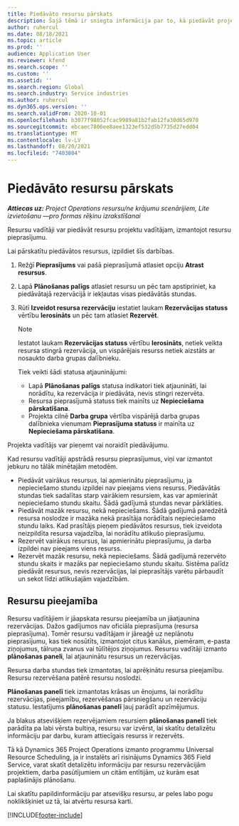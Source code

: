 ```yaml
---
title: Piedāvāto resursu pārskats
description: Šajā tēmā ir sniegta informācija par to, kā piedāvāt projekta resursus.
author: ruhercul
ms.date: 08/18/2021
ms.topic: article
ms.prod: ''
audience: Application User
ms.reviewer: kfend
ms.search.scope: ''
ms.custom: ''
ms.assetid: ''
ms.search.region: Global
ms.search.industry: Service industries
ms.author: ruhercul
ms.dyn365.ops.version: ''
ms.search.validFrom: 2020-10-01
ms.openlocfilehash: b3077f98052fcac9989a81b2fab12fa30d65d970
ms.sourcegitcommit: ebcaec7806ee8aee1323ef532d5b7735d27edd04
ms.translationtype: MT
ms.contentlocale: lv-LV
ms.lasthandoff: 08/20/2021
ms.locfileid: "7403804"
---
```

# <a name="review-proposed-resources"></a>Piedāvāto resursu pārskats

_**Attiecas uz:** Project Operations resursu/ne krājumu scenārijiem, Lite izvietošanu —pro formas rēķinu izrakstīšanai_

Resursu vadītāji var piedāvāt resursu projektu vadītājam, izmantojot resursu pieprasījumu.

Lai pārskatītu piedāvātos resursus, izpildiet šīs darbības.

1. Režģī **Pieprasījums** vai pašā pieprasījumā atlasiet opciju **Atrast resursus**.
2. Lapā **Plānošanas palīgs** atlasiet resursu un pēc tam apstipriniet, ka piedāvātajā rezervācijā ir iekļautas visas piedāvātās stundas.
3. Rūtī **Izveidot resursa rezervāciju** iestatiet laukam **Rezervācijas statuss** vērtību **Ierosināts** un pēc tam atlasiet **Rezervēt**.

    > [!NOTE]
    > Iestatot laukam **Rezervācijas statuss** vērtību **Ierosināts**, netiek veikta resursa stingrā rezervācija, un vispārējais resurss netiek aizstāts ar nosaukto darba grupas dalībnieku.

    Tiek veikti šādi statusa atjauninājumi:

    - Lapā **Plānošanas palīgs** statusa indikatori tiek atjaunināti, lai norādītu, ka rezervācija ir piedāvāta, nevis stingri rezervēta.
    - Resursa pieprasījumā statuss tiek mainīts uz **Nepieciešama pārskatīšana**.
    - Projekta cilnē **Darba grupa** vērtība vispārējā darba grupas dalībnieka vienumam **Pieprasījuma statuss** ir mainīta uz **Nepieciešama pārskatīšana**.

Projekta vadītājs var pieņemt vai noraidīt piedāvājumu.

Kad resursu vadītāji apstrādā resursu pieprasījumus, viņi var izmantot jebkuru no tālāk minētajām metodēm.

- Piedāvāt vairākus resursus, lai apmierinātu pieprasījumu, ja nepieciešamo stundu izpildei nav pieejams viens resurss. Piedāvātās stundas tiek sadalītas starp vairākiem resursiem, kas var apmierināt nepieciešamo stundu skaitu. Šādā gadījumā stundas nevar pārklāties.
- Piedāvāt mazāk resursu, nekā nepieciešams. Šādā gadījumā paredzētā resursa noslodze ir mazāka nekā prasītāja norādītais nepieciešamo stundu laiks. Kad prasītājs pieņem piedāvātos resursus, tiek izveidota neizpildīta resursa vajadzība, lai norādītu atlikušo pieprasījumu.
- Rezervēt vairākus resursus, lai apmierinātu pieprasījumu, ja darba izpildei nav pieejams viens resurss.
- Rezervēt mazāk resursu, nekā nepieciešams. Šādā gadījumā rezervēto stundu skaits ir mazāks par nepieciešamo stundu skaitu. Sistēma palīdz piedāvāt resursus, nevis rezervācijas, lai pieprasītājs varētu pārbaudīt un sekot līdzi atlikušajām vajadzībām.

## <a name="resource-availability"></a>Resursu pieejamība

Resursu vadītājiem ir jāapskata resursu pieejamība un jāatjaunina rezervācijas. Dažos gadījumos nav oficiāla pieprasījuma (resursa pieprasījuma). Tomēr resursu vadītājam ir jāreaģē uz neplānotu pieprasījumu, kas tiek nosūtīts, izmantojot citus kanālus, piemēram, e-pasta ziņojumus, tālruņa zvanus vai tūlītējos ziņojumus. Resursu vadītāji izmanto **plānošanas paneli**, lai atjauninātu resursus un rezervācijas.

Resursa darba stundas tiek izmantotas, lai aprēķinātu resursa pieejamību. Resursu rezervēšana patērē resursu noslodzi.

**Plānošanas panelī** tiek izmantotas krāsas un ēnojums, lai norādītu rezervācijas, pieejamību, rezervēšanas pārsniegšanu un rezervāciju statusu. Iestatījums **plānošanas panelī** ļauj parādīt apzīmējumus.

Ja blakus atsevišķiem rezervējamiem resursiem **plānošanas panelī** tiek parādīta pa labi vērsta bultiņa, resursu var izvērst, lai skatītu detalizētu informāciju par darbu, kuram attiecīgais resurss ir rezervēts.

Tā kā Dynamics 365 Project Operations izmanto programmu Universal Resource Scheduling, ja ir instalēts arī risinājums Dynamics 365 Field Service, varat skatīt detalizētu informāciju par resursu rezervācijām projektiem, darba pasūtījumiem un citām entītijām, uz kurām esat paplašinājis plānošanu.

Lai skatītu papildinformāciju par atsevišķu resursu, ar peles labo pogu noklikšķiniet uz tā, lai atvērtu resursa karti.



[!INCLUDE[footer-include](../includes/footer-banner.md)]
